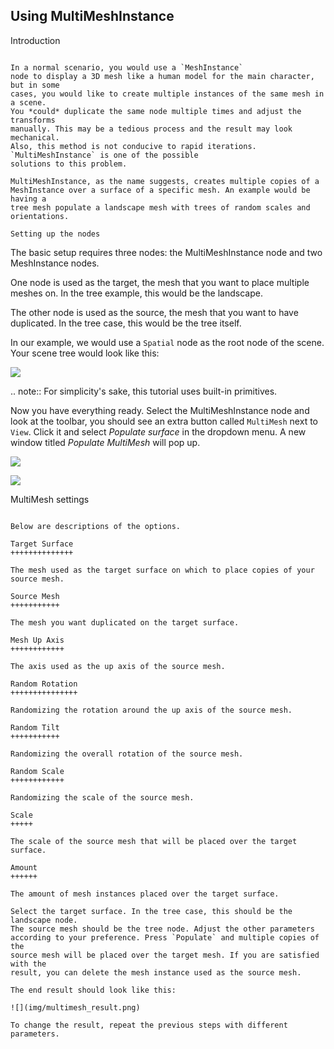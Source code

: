 

Using MultiMeshInstance
-----------------------

Introduction
~~~~~~~~~~~~

In a normal scenario, you would use a `MeshInstance`
node to display a 3D mesh like a human model for the main character, but in some
cases, you would like to create multiple instances of the same mesh in a scene.
You *could* duplicate the same node multiple times and adjust the transforms
manually. This may be a tedious process and the result may look mechanical.
Also, this method is not conducive to rapid iterations.
`MultiMeshInstance` is one of the possible
solutions to this problem.

MultiMeshInstance, as the name suggests, creates multiple copies of a
MeshInstance over a surface of a specific mesh. An example would be having a
tree mesh populate a landscape mesh with trees of random scales and orientations.

Setting up the nodes
~~~~~~~~~~~~~~~~~~~~

The basic setup requires three nodes: the MultiMeshInstance node
and two MeshInstance nodes.

One node is used as the target, the mesh that you want to place multiple meshes
on. In the tree example, this would be the landscape.

The other node is used as the source, the mesh that you want to have duplicated.
In the tree case, this would be the tree itself.

In our example, we would use a `Spatial` node as the root node of
the scene. Your scene tree would look like this:

![](img/multimesh_scene_tree.png)

.. note:: For simplicity's sake, this tutorial uses built-in primitives.

Now you have everything ready. Select the MultiMeshInstance node and look at the
toolbar, you should see an extra button called `MultiMesh` next to `View`.
Click it and select *Populate surface* in the dropdown menu. A new window titled
*Populate MultiMesh* will pop up.

![](img/multimesh_toolbar.png)

![](img/multimesh_settings.png)

MultiMesh settings
~~~~~~~~~~~~~~~~~~

Below are descriptions of the options.

Target Surface
++++++++++++++

The mesh used as the target surface on which to place copies of your
source mesh.

Source Mesh
+++++++++++

The mesh you want duplicated on the target surface.

Mesh Up Axis
++++++++++++

The axis used as the up axis of the source mesh.

Random Rotation
+++++++++++++++

Randomizing the rotation around the up axis of the source mesh.

Random Tilt
+++++++++++

Randomizing the overall rotation of the source mesh.

Random Scale
++++++++++++

Randomizing the scale of the source mesh.

Scale
+++++

The scale of the source mesh that will be placed over the target surface.

Amount
++++++

The amount of mesh instances placed over the target surface.

Select the target surface. In the tree case, this should be the landscape node.
The source mesh should be the tree node. Adjust the other parameters
according to your preference. Press `Populate` and multiple copies of the
source mesh will be placed over the target mesh. If you are satisfied with the
result, you can delete the mesh instance used as the source mesh.

The end result should look like this:

![](img/multimesh_result.png)

To change the result, repeat the previous steps with different parameters.
